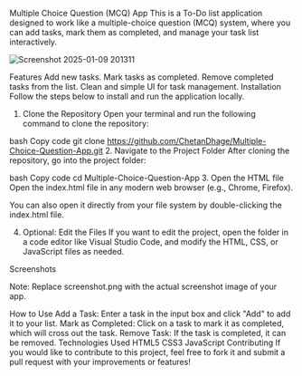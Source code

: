 Multiple Choice Question (MCQ) App
This is a To-Do list application designed to work like a multiple-choice question (MCQ) system, where you can add tasks, mark them as completed, and manage your task list interactively.

![Screenshot 2025-01-09 201311](https://github.com/user-attachments/assets/0d44e4ee-2239-410e-bdd7-eaad281af914)


Features
Add new tasks.
Mark tasks as completed.
Remove completed tasks from the list.
Clean and simple UI for task management.
Installation
Follow the steps below to install and run the application locally.

1. Clone the Repository
Open your terminal and run the following command to clone the repository:

bash
Copy code
git clone https://github.com/ChetanDhage/Multiple-Choice-Question-App.git
2. Navigate to the Project Folder
After cloning the repository, go into the project folder:

bash
Copy code
cd Multiple-Choice-Question-App
3. Open the HTML file
Open the index.html file in any modern web browser (e.g., Chrome, Firefox).

You can also open it directly from your file system by double-clicking the index.html file.

4. Optional: Edit the Files
If you want to edit the project, open the folder in a code editor like Visual Studio Code, and modify the HTML, CSS, or JavaScript files as needed.

Screenshots

Note: Replace screenshot.png with the actual screenshot image of your app.

How to Use
Add a Task: Enter a task in the input box and click "Add" to add it to your list.
Mark as Completed: Click on a task to mark it as completed, which will cross out the task.
Remove Task: If the task is completed, it can be removed.
Technologies Used
HTML5
CSS3
JavaScript
Contributing
If you would like to contribute to this project, feel free to fork it and submit a pull request with your improvements or features!


